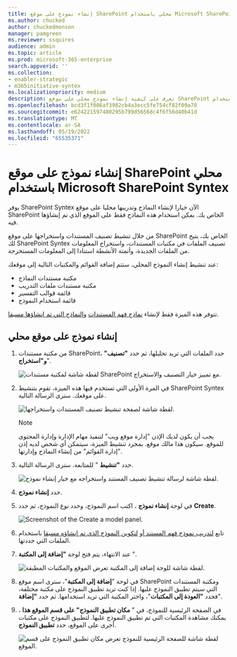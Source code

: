 ```yaml
---
title: إنشاء نموذج على موقع SharePoint محلي باستخدام Microsoft SharePoint Syntex
ms.author: chucked
author: chuckedmonson
manager: pamgreen
ms.reviewer: ssquires
audience: admin
ms.topic: article
ms.prod: microsoft-365-enterprise
search.appverid: ''
ms.collection:
- enabler-strategic
- m365initiative-syntex
ms.localizationpriority: medium
description: تعرف على كيفية إنشاء نموذج محلي على موقع SharePoint محلي باستخدام SharePoint Syntex.
ms.openlocfilehash: bcd3f1f086af3982cb4a3ecc5fe754cf82f09a70
ms.sourcegitcommit: e624221597480295b799d56568c4f6f56d40b41d
ms.translationtype: MT
ms.contentlocale: ar-SA
ms.lasthandoff: 05/19/2022
ms.locfileid: "65535371"
---
```

# <a name="create-a-model-on-a-local-sharepoint-site-with-microsoft-sharepoint-syntex"></a>إنشاء نموذج على موقع SharePoint محلي باستخدام Microsoft SharePoint Syntex

يوفر SharePoint Syntex الآن خيارا لإنشاء النماذج وتدريبها محليا على موقع SharePoint الخاص بك. يمكن استخدام هذه النماذج فقط على الموقع الذي تم إنشاؤها فيه. 

من خلال تنشيط تصنيف المستندات واستخراجها على موقع SharePoint الخاص بك، يتيح لك SharePoint Syntex تصنيف الملفات في مكتبات المستندات، واستخراج المعلومات من الملفات الجديدة، وأتمتة الأنشطة استنادا إلى المعلومات المستخرجة.

عند تنشيط إنشاء النموذج المحلي، ستتم إضافة القوائم والمكتبات التالية إلى موقعك:

- مكتبة مستندات النماذج
- مكتبة مستندات ملفات التدريب
- قائمة قوالب التفسير
- قائمة استخدام النموذج

تتوفر هذه الميزة فقط لإنشاء [نماذج فهم المستندات](apply-a-model.md) [والنماذج التي تم إنشاؤها مسبقا](prebuilt-models.md). 

## <a name="create-a-model-on-a-local-site"></a>إنشاء نموذج على موقع محلي

1. من مكتبة مستندات SharePoint، حدد الملفات التي تريد تحليلها، ثم حدد **"تصنيف" و"استخراج**".

    ![لقطة شاشة لمكتبة مستندات SharePoint مع تمييز خيار التصنيف والاستخراج.](../media/content-understanding/local-model-classify-and-extract-option.png) 

2. في المرة الأولى التي تستخدم فيها هذه الميزة، تقوم بتنشيط SharePoint Syntex على موقعك. سترى الرسالة التالية.

    ![لقطة شاشة لصفحة تنشيط تصنيف المستندات واستخراجها.](../media/content-understanding/local-model-first-run-activate-message.png) 

    > [!NOTE]
    > يجب أن يكون لديك الإذن "إدارة موقع ويب" لتنفيذ مهام الإدارة وإدارة المحتوى للموقع. سيكون هذا مالك موقع. بمجرد تنشيط الميزة، سيتمكن أي شخص لديه إذن "إدارة القوائم" من إنشاء النماذج وإدارتها.

3. حدد **"تنشيط** " للمتابعة. سترى الرسالة التالية.

    ![لقطة شاشة لرسالة تنشيط تصنيف المستند واستخراجه مع خيار إنشاء نموذج.](../media/content-understanding/local-model-activated-message.png) 

4. حدد **إنشاء نموذج**.

5. في لوحة **إنشاء نموذج** ، اكتب اسم النموذج، وحدد نوع النموذج، ثم حدد **Create**.

    ![Screenshot of the Create a model panel.](../media/content-understanding/local-model-create-a-model.png) 

6. تابع [لتدريب نموذج فهم المستند أو](apply-a-model.md) [لتكوين النموذج الذي تم إنشاؤه مسبقا](prebuilt-models.md) باستخدام الملفات التي حددتها.

7. عند الانتهاء، يتم فتح لوحة **"إضافة إلى المكتبة** ".

    ![لقطة شاشة للوحة إضافة إلى المكتبة تعرض الموقع والمكتبات المطبقة.](../media/content-understanding/local-model-add-to-library-panel.png) 

8. في لوحة "**إضافة إلى المكتبة**"، سترى اسم موقع SharePoint ومكتبة المستندات التي سيتم تطبيق النموذج عليها. إذا كنت تريد تطبيق النموذج على مكتبة مختلفة، فحدد **"العودة إلى المكتبات**"، واختر المكتبة التي تريد استخدامها. ثم حدد **"إضافة**".

9. في الصفحة الرئيسية للنموذج، في " **مكان تطبيق النموذج" على قسم الموقع هذا** ، يمكنك مشاهدة المكتبات التي تم تطبيق النموذج عليها. لتطبيق النموذج على مكتبات أخرى على الموقع، حدد **تطبيق النموذج**. 

    ![لقطة شاشة للصفحة الرئيسية للنموذج تعرض مكان تطبيق النموذج على قسم الموقع.](../media/content-understanding/local-model-home-page.png) 

